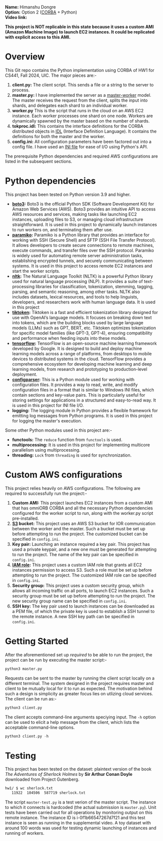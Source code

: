 **Name:** Himanshu Dongre\
**Option:** Option 2 ([CORBA](https://omniorb.sourceforge.io/) + Python)\
**Video link:**


**This project is NOT replicable in this state because it uses a custom AMI (Amazon Machine Image) to launch EC2 instances. It could be replicated with explicit access to this AMI.**

# Overview

This Git repo contains the Python implementation using CORBA of HW1 for CS441, Fall 2024, UIC. The major pieces are:-

1. **client.py:** The client script. This sends a file or a string to the server to process.
2. **master.py:** I have implemented the server as a [master-worker](http://charm.cs.uiuc.edu/research/masterSlave) model. The master receives the request from the client, splits the input into shards, and delegates each shard to an individual worker.
3. **worker.py** This is the script that runs in the cloud on an AWS EC2 instance. Each worker processes one shard on one node. Workers are dynamically spawned by the master based on the number of shards.
4. **tokproc.idl:** This contains the interface definitions for the CORBA distributed objects in [IDL](https://en.wikipedia.org/wiki/Interface_description_language) (Interface Definition Language). It contains the definitions for both the master and the worker.
5. **config.ini:** All configuration parameters have been factored out into a config file. I have used an [INI file](https://en.wikipedia.org/wiki/INI_file) for ease of I/O using Python's API.

The prerequisite Python dependencies and required AWS configurations are listed in the subsequent sections.

# Python dependencies

This project has been tested on Python version 3.9 and higher.

+ **[boto3](https://pypi.org/project/boto3/):** Boto3 is the official Python SDK (Software Development Kit) for Amazon Web Services (AWS). Boto3 provides an intuitive API to access AWS resources and services, making tasks like launching EC2 instances, uploading files to S3, or managing cloud infrastructure straightforward. It is used in this project to dynamically launch instances to run workers on, and terminating them after use.
+ **[paramiko](https://www.paramiko.org/):** Paramiko is a Python library that provides an interface for working with SSH (Secure Shell) and SFTP (SSH File Transfer Protocol). It allows developers to create secure connections to remote machines, execute commands, and transfer files over the SSH protocol. Paramiko is widely used for automating remote server administration tasks, establishing encrypted tunnels, and securely communicating between systems. It is used in this project to access remote EC2 instances and start the worker scripts.
+ **[nltk](https://www.nltk.org/):** The Natural Language Toolkit (NLTK) is a powerful Python library used for natural language processing (NLP). It provides a suite of text-processing libraries for classification, tokenization, stemming, tagging, parsing, and semantic reasoning, among other tasks. NLTK also includes datasets, lexical resources, and tools to help linguists, developers, and researchers work with human language data. It is used in this project 
+ **[tiktoken]( https://pypi.org/project/tiktoken):** Tiktoken is a fast and efficient tokenization library designed for use with OpenAI’s language models. It focuses on breaking down text into tokens, which are the building blocks used by large language models (LLMs) such as GPT, BERT, etc. Tiktoken optimizes tokenization for specific model families (like GPT-3, GPT-4), ensuring compatibility and performance when feeding inputs into these models.
+ **[tensorflow](https://pypi.org/project/tensorflow/):** TensorFlow is an open-source machine learning framework developed by Google. It is designed to build and deploy machine learning models across a range of platforms, from desktops to mobile devices to distributed systems in the cloud. TensorFlow provides a comprehensive ecosystem for developing machine learning and deep learning models, from research and prototyping to production-level deployment.
+ **[configparser](https://pypi.org/project/configparser/):** This is a Python module used for working with configuration files. It provides a way to read, write, and modify configuration files in a format that is similar to Windows INI files, which contain sections and key-value pairs. This is particularly useful for storing settings for applications in a structured and easy-to-read way. It is used in this project for INI file I/O.
+ **logging:** The logging module in Python provides a flexible framework for emitting log messages from Python programs. It is used in this project for logging the master's execution.

Some other Python modules used in this project are:-

+ **functools:** The `reduce` function from `functools` is used.
+ **multiprocessing:** It is used in this project for implementing multicore parallelism using multiprocessing.
+ **threading:** `Lock` from `threading` is used for synchronization.

# Custom AWS configurations

This project relies heavily on AWS configurations. The following are required to successfully run the project:-

1. **Custom AMI:** This project launches EC2 instances from a custom AMI that has omniORB CORBA and all the necessary Python dependencies configured for the worker script to run, along with the worker.py script pre-installed.
2. **[S3](https://docs.aws.amazon.com/AmazonS3/latest/userguide/Welcome.html) bucket:** This project uses an AWS S3 bucket for IOR communication between the worker and the master. Such a bucket must be set up before attempting to run the project. The customized bucket can be specified in `config.ini`.
3. **Key pair:** Launching an instance required a key pair. This project has used a private keypair, and a new one must be generated for attempting to run the project. The name of the key pair can be specified in `config.ini`.
4. **[IAM role](https://docs.aws.amazon.com/IAM/latest/UserGuide/id_roles.html):** This project uses a custom IAM role that grants all EC2 instances permission to access S3. Such a role must be set up before attempting to run the project. The customized IAM role can be specified in `config.ini`.
5. **Security group:** This project uses a custom security group, which allows all incoming traffic on all ports, to launch EC2 instances. Such a security group must be set up before attempting to run the project. The new security group name can be specified in `config.ini`.
6. **SSH key:** The key pair used to launch instances can be downloaded as a PEM file, of which the private key is used to establish a SSH tunnel to the remote instance. A new SSH key path can be specified in `config.ini`.

# Getting Started

After the aforementioned set up *required* to be able to run the project, the project can be run by executing the master script:-

```python
python3 master.py
```

Requests can be sent to the master by running the client script locally on a different terminal. The system designed in the project requires master and client to be mutually local for it to run as expected. The motivation behind such a design is simplicity as greater focus lies on utlizing cloud services. The client can be run as:-

```python
python3 client.py
```

The client accepts command-line arguments speciying input. The `-h` option can be used to elicit a help message from the client, which lists the acceptable command-line options.

```python
python3 client.py -h
```

# Testing

This project has been tested on the dataset: plaintext version of the book *The Adventures of Sherlock Holmes* by **Sir Arthur Conan Doyle** downloaded from Project Gutenberg.

```sh
hw1/ $ wc sherlock.txt
   11922  104506  587719 sherlock.txt
```

The script `master-test.py` is a test verion of the master script. The instance to which it connects is hardcoded (the actual submission is `master.py`). Unit tests have been carried out for all operations by monitoring output on this remote instance. The instance ID is i-0f1b66547267d7f21 and this test instance is seen as running in the supplemental video. A toy dataset with around 100 words was used for testing dynamic launching of instances and running of workers.